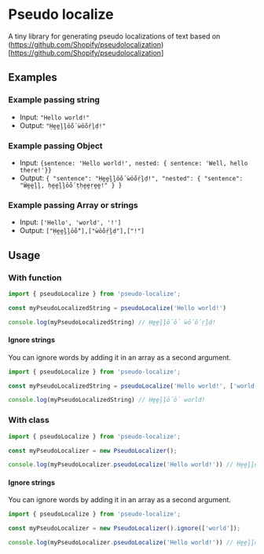 # Pseudo localize

A tiny library for generating pseudo localizations of text based on (https://github.com/Shopify/pseudolocalization)[https://github.com/Shopify/pseudolocalization]

## Examples

### Example passing string

- Input: `"Hello world!"`
- Output: `"Ḥḛḛḽḽṓṓ ẁṓṓṛḽḍ!"`

### Example passing Object

- Input: `{sentence: 'Hello world!', nested: { sentence: 'Well, hello there!'}}`
- Output: `{ "sentence": "Ḥḛḛḽḽṓṓ ẁṓṓṛḽḍ!", "nested": { "sentence": "Ŵḛḛḽḽ, ḥḛḛḽḽṓṓ ṭḥḛḛṛḛḛ!" } }`

### Example passing Array or strings

- Input: `['Hello', 'world', '!']`
- Output: `["Ḥḛḛḽḽṓṓ"],["ẁṓṓṛḽḍ"],["!"]`

## Usage

### With function

```typescript
import { pseudoLocalize } from 'pseudo-localize';

const myPseudoLocalizedString = pseudoLocalize('Hello world!')

console.log(myPseudoLocalizedString) // Ḥḛḛḽḽṓṓ ẁṓṓṛḽḍ!
```

#### Ignore strings

You can ignore words by adding it in an array as a second argument.

```typescript
import { pseudoLocalize } from 'pseudo-localize';

const myPseudoLocalizedString = pseudoLocalize('Hello world!', ['world'])

console.log(myPseudoLocalizedString) // Ḥḛḛḽḽṓṓ world!
```

### With class

```typescript
import { pseudoLocalize } from 'pseudo-localize';

const myPseudoLocalizer = new PseudoLocalizer();

console.log(myPseudoLocalizer.pseudoLocalize('Hello world!')) // Ḥḛḛḽḽṓṓ ẁṓṓṛḽḍ!
```

#### Ignore strings

You can ignore words by adding it in an array as a second argument.

```typescript
import { pseudoLocalize } from 'pseudo-localize';

const myPseudoLocalizer = new PseudoLocalizer().ignore(['world']);

console.log(myPseudoLocalizer.pseudoLocalize('Hello world!')) // Ḥḛḛḽḽṓṓ world!
```
